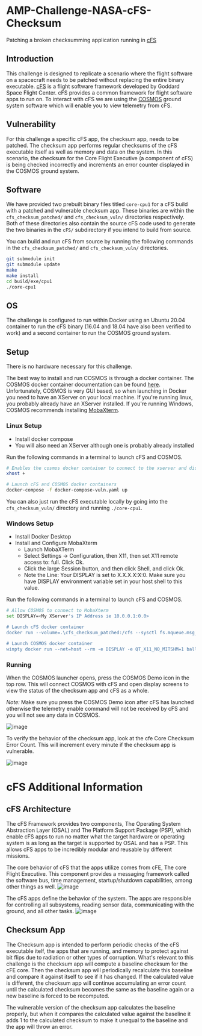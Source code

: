 # AMP-Challenge-NASA-cFS-Checksum
Patching a broken checksumming application running in [cFS](https://github.com/nasa/cfs)

## Introduction
This challenge is designed to replicate a scenario where the flight software on a spacecraft needs to be patched without replacing the entire binary executable. [cFS](https://github.com/nasa/cfs) is a flight software framework developed by Goddard Space Flight Center. cFS provides a common framework for flight software apps to run on. To interact with cFS we are using the [COSMOS](https://cosmosc2.com) ground system software which will enable you to view telemetry from cFS.

## Vulnerability
For this challenge a specific cFS app, the checksum app, needs to be patched. The checksum app performs regular checksums of the cFS executable itself as well as memory and data on the system. In this scenario, the checksum for the Core Flight Executive (a component of cFS) is being checked incorrectly and increments an error counter displayed in the COSMOS ground system.

## Software
We have provided two prebuilt binary files titled `core-cpu1` for a cFS build with a patched and vulnerable checksum app. These binaries are within the `cfs_checksum_patched/` and `cfs_checksum_vuln/` directories respectively. Both of these directories also contain the source cFS code used to generate the two binaries in the `cFS/` subdirectory if you intend to build from source.

You can build and run cFS from source by running the following commands in the `cfs_checksum_patched/` and `cfs_checksum_vuln/` directories.
```bash
git submodule init
git submodule update
make
make install
cd build/exe/cpu1
./core-cpu1
```

## OS
The challenge is configured to run within Docker using an Ubuntu 20.04 container to run the cFS binary (16.04 and 18.04 have also been verified to work) and a second container to run the COSMOS ground system.

## Setup
There is no hardware necessary for this challenge.

The best way to install and run COSMOS is through a docker container. The COSMOS docker container documentation can be found [here](https://github.com/BallAerospace/cosmos-docker). Unfortunately, COSMOS is very GUI based, so when launching in Docker you need to have an XServer on your local machine. If you're running linux, you probably already have an XServer installed. If you're running Windows, COSMOS recommends installing [MobaXterm](https://mobaxterm.mobatek.net).

### Linux Setup
* Install docker compose
* You will also need an XServer although one is probably already installed

Run the following commands in a terminal to launch cFS and COSMOS.
```bash
# Enables the cosmos docker container to connect to the xserver and display the gui
xhost +

# Launch cFS and COSMOS docker containers
docker-compose -f docker-compose-vuln.yaml up
```
You can also just run the cFS executable locally by going into the `cfs_checksum_vuln/` directory and running `./core-cpu1`.

### Windows Setup
* Install Docker Desktop
* Install and Configure MobaXterm
  - Launch MobaXTerm
  - Select Settings -> Configuration, then X11, then set X11 remote access to: full. Click Ok.
  - Click the large Session button, and then click Shell, and click Ok.
  - Note the Line: Your DISPLAY is set to X.X.X.X:X:0. Make sure you have DISPLAY environment variable set in your host shell to this value.

Run the following commands in a terminal to launch cFS and COSMOS.
```bash
# Allow COSMOS to connect to MobaXterm
set DISPLAY=<My XServer's IP Address ie 10.0.0.1:0.0>

# Launch cFS docker container
docker run --volume=.\cfs_checksum_patched:/cfs --sysctl fs.mqueue.msg_max=3000 --network host -it ubuntu:16.04 bash -c "cd /cfs && ./core-cpu1"

# Launch COSMOS docker container
winpty docker run --net=host --rm -e DISPLAY -e QT_X11_NO_MITSHM=1 ballaerospace/cosmos
```
### Running

When the COSMOS launcher opens, press the COSMOS Demo icon in the top row. This will connect COSMOS with cFS and open display screens to view the status of the checksum app and cFS as a whole.

*Note:* Make sure you press the COSMOS Demo icon after cFS has launched otherwise the telemetry enable command will not be received by cFS and you will not see any data in COSMOS.

![image](https://user-images.githubusercontent.com/4342051/126688827-da41b85b-5ffd-444f-b2fc-7c6d1a345938.png)

To verify the behavior of the checksum app, look at the cfe Core Checksum Error Count. This will increment every minute if the checksum app is vulnerable.

![image](https://user-images.githubusercontent.com/4342051/126689214-f71d6884-d6be-4776-a34a-fb93eddfd1ef.png)

# cFS Additional Information
## cFS Architecture
The cFS Framework provides two components, The Operating System Abstraction Layer (OSAL) and The Platform Support Package (PSP), which enable cFS apps to run no matter what the target hardware or operating system is as long as the target is supported by OSAL and has a PSP. This allows cFS apps to be incredibly modular and reusable by different missions. 

The core behavior of cFS that the apps utilize comes from cFE, The core Flight Executive. This component provides a messaging framework called the software bus, time management, startup/shutdown capabilities, among other things as well.
![image](https://user-images.githubusercontent.com/4342051/126690139-fe8a32a1-c8c5-4ec9-b8b4-76b9ebe0b96c.png)

The cFS apps define the behavior of the system. The apps are responsible for controlling all subsystems, reading sensor data, communicating with the ground, and all other tasks. 
![image](https://user-images.githubusercontent.com/4342051/126689875-d8313180-3ce6-4b4d-ac77-593b6aff2403.png)

## Checksum App
The Checksum app is intended to perform periodic checks of the cFS executable itelf, the apps that are running, and memory to protect against bit flips due to radiation or other types of corruption. What's relevant to this challenge is the checksum app will compute a baseline checksum for the cFE core. Then the checksum app will periodically recalculate this baseline and compare it against itself to see if it has changed. If the calculated value is different, the checksum app will continue accumulating an error count until the calculated checksum becomes the same as the baseline again or a new baseline is forced to be recomputed.

The vulnerable version of the checksum app calculates the baseline properly, but when it compares the calculated value against the baseline it adds 1 to the calculated checksum to make it unequal to the baseline and the app will throw an error.
